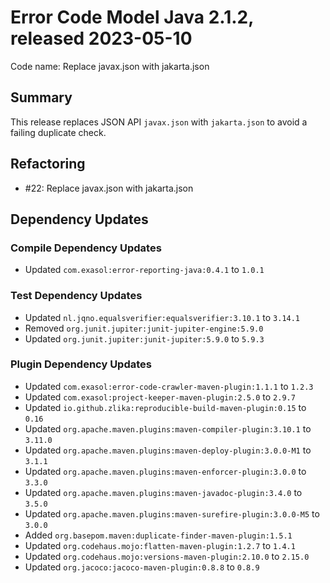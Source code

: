# Error Code Model Java 2.1.2, released 2023-05-10

Code name: Replace javax.json with jakarta.json

## Summary

This release replaces JSON API `javax.json` with `jakarta.json` to avoid a failing duplicate check.

## Refactoring

* #22: Replace javax.json with jakarta.json

## Dependency Updates

### Compile Dependency Updates

* Updated `com.exasol:error-reporting-java:0.4.1` to `1.0.1`

### Test Dependency Updates

* Updated `nl.jqno.equalsverifier:equalsverifier:3.10.1` to `3.14.1`
* Removed `org.junit.jupiter:junit-jupiter-engine:5.9.0`
* Updated `org.junit.jupiter:junit-jupiter:5.9.0` to `5.9.3`

### Plugin Dependency Updates

* Updated `com.exasol:error-code-crawler-maven-plugin:1.1.1` to `1.2.3`
* Updated `com.exasol:project-keeper-maven-plugin:2.5.0` to `2.9.7`
* Updated `io.github.zlika:reproducible-build-maven-plugin:0.15` to `0.16`
* Updated `org.apache.maven.plugins:maven-compiler-plugin:3.10.1` to `3.11.0`
* Updated `org.apache.maven.plugins:maven-deploy-plugin:3.0.0-M1` to `3.1.1`
* Updated `org.apache.maven.plugins:maven-enforcer-plugin:3.0.0` to `3.3.0`
* Updated `org.apache.maven.plugins:maven-javadoc-plugin:3.4.0` to `3.5.0`
* Updated `org.apache.maven.plugins:maven-surefire-plugin:3.0.0-M5` to `3.0.0`
* Added `org.basepom.maven:duplicate-finder-maven-plugin:1.5.1`
* Updated `org.codehaus.mojo:flatten-maven-plugin:1.2.7` to `1.4.1`
* Updated `org.codehaus.mojo:versions-maven-plugin:2.10.0` to `2.15.0`
* Updated `org.jacoco:jacoco-maven-plugin:0.8.8` to `0.8.9`
